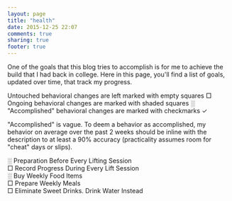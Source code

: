 ```yaml
---
layout: page
title: "health"
date: 2015-12-25 22:07
comments: true
sharing: true
footer: true
---
```


One of the goals that this blog tries to accomplish is for me to achieve the build that I had back in college. Here in this page, you'll find a list of goals, updated over time, that track my progress.

Untouched behavioral changes are left marked with empty squares □<br/>
Ongoing behavioral changes are marked with shaded squares ░<br/>
"Accomplished" behavioral changes are marked with checkmarks ✓<br/>

"Accomplished" is vague. To deem a behavior as accomplished, my behavior on average over the past 2 weeks should be inline with the description to at least a 90% accuracy (practicality assumes room for "cheat" days or slips).

░ Preparation Before Every Lifting Session<br/>
□ Record Progress During Every Lift Session<br/>
░ Buy Weekly Food Items<br/>
□ Prepare Weekly Meals<br/>
□ Eliminate Sweet Drinks. Drink Water Instead